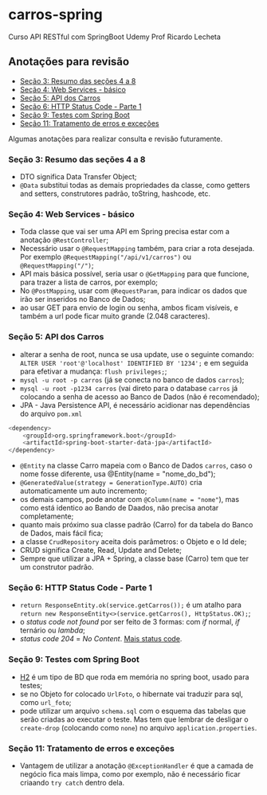 # carros-spring

Curso API RESTful com SpringBoot Udemy Prof Ricardo Lecheta

## Anotações para revisão

- [Seção 3: Resumo das seções 4 a 8](#Seção-3-Resumo-das-seções-4-a-8)
- [Seção 4: Web Services - básico](#Seção-4-Web-Services---básico)
- [Seção 5: API dos Carros](#Seção-5-API-dos-Carros)
- [Seção 6: HTTP Status Code - Parte 1](#Seção-6-HTTP-Status-Code---Parte-1)
- [Seção 9: Testes com Spring Boot](#Seção-9-Testes-com-Spring-Boot)
- [Seção 11: Tratamento de erros e exceções](#Seção-11-Tratamento-de-erros-e-exceções)

Algumas anotações para realizar consulta e revisão futuramente.

### Seção 3: Resumo das seções 4 a 8

- DTO significa Data Transfer Object;
- `@Data` substitui todas as demais propriedades da classe, como getters and setters, construtores padrão, toString, hashcode, etc.

### Seção 4: Web Services - básico

- Toda classe que vai ser uma API em Spring precisa estar com a anotação `@RestController`;
- Necessário usar o `@RequestMapping` também, para criar a rota desejada. Por exemplo `@RequestMapping("/api/v1/carros")` ou `@RequestMapping("/")`;
- API mais básica possível, seria usar o `@GetMapping` para que funcione, para trazer a lista de carros, por exemplo;
- No `@PostMapping`, usar com `@RequestParam`, para indicar os dados que irão ser inseridos no Banco de Dados;
- ao usar GET para envio de login ou senha, ambos ficam visíveis, e também a url pode ficar muito grande (2.048 caracteres).

### Seção 5: API dos Carros

- alterar a senha de root, nunca se usa update, use o seguinte comando: `ALTER USER 'root'@'localhost' IDENTIFIED BY '1234';` e em seguida para efetivar a mudança:  `flush privileges;`;
- `mysql -u root -p carros` (já se conecta no banco de dados `carros`);
- `mysql -u root -p1234 carros` (vai direto para o database `carros` já colocando a senha de acesso ao Banco de Dados (não é recomendado);
- JPA - Java Persistence API, é necessário acidionar nas dependências do arquivo `pom.xml`
```sh
<dependency>
    <groupId>org.springframework.boot</groupId>
    <artifactId>spring-boot-starter-data-jpa</artifactId>
</dependency>
```
- `@Entity` na classe Carro mapeia com o Banco de Dados `carros`, caso o nome fosse diferente, usa @Entity(name = "nome_do_bd");
- `@GeneratedValue(strategy = GenerationType.AUTO)` cria automaticamente um auto incremento;
- os demais campos, pode anotar com `@Column(name = "nome"`), mas como está identico ao Bando de Daados, não precisa anotar completamente;
- quanto mais próximo sua classe padrão (Carro) for da tabela do Banco de Dados, mais fácil fica;
- a classe `CrudRepository` aceita dois parâmetros: o Objeto e o Id dele;
- CRUD significa Create, Read, Update and Delete;
- Sempre que utilizar a JPA + Spring, a classe base (Carro) tem que ter um construtor padrão.

### Seção 6: HTTP Status Code - Parte 1
- `return ResponseEntity.ok(service.getCarros());` é um atalho para `return new ResponseEntity<>(service.getCarros(), HttpStatus.OK);`;
- o *status code not found* por ser feito de 3 formas: com *if* normal, *if* ternário ou *lambda*;
- *status code 204* = *No Content*. [Mais status code](https://developer.mozilla.org/pt-BR/docs/Web/HTTP/Status).

### Seção 9: Testes com Spring Boot
- [H2](https://www.h2database.com/html/main.html) é um tipo de BD que roda em memória no spring boot, usado para testes;
- se no Objeto for colocado `UrlFoto`, o hibernate vai traduzir para sql, como `url_foto`;
- pode utilizar um arquivo `schema.sql` com o esquema das tabelas que serão criadas ao executar o teste. Mas tem que lembrar de desligar o `create-drop` (colocando como `none`) no arquivo `application.properties`.

### Seção 11: Tratamento de erros e exceções
- Vantagem de utilizar a anotação `@ExceptionHandler` é que a camada de negócio fica mais limpa, como por exemplo, não é necessário ficar criaando `try catch` dentro dela.